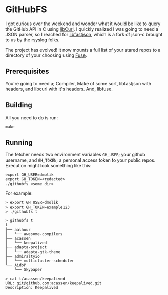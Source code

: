 # GitHubFS

I got curious over the weekend and wonder what it would be like to query the GitHub API in C using [libCurl](https://curl.haxx.se/libcurl/). I quickly realized I was going to need a JSON parser, so I reached for [libfastjson](https://github.com/rsyslog/libfastjson), which is a fork of json-c brought to us by the rsyslog folks.

The project has evolved! it now mounts a full list of your stared repos to a directory of your choosing using [Fuse](https://github.com/libfuse/libfuse).

## Prerequisites

You're going to need a; Compiler, Make of some sort, libfastjson with headers, and libcurl with it's headers. And, libfuse.

## Building

All you need to do is run:

    make

## Running

The fetcher needs two environment variables `GH_USER`; your github username, and `GH_TOKEN`; a personal access token to your public repos. Execution might look something like this:

    export GH_USER=dmolik
    export GH_TOKEN=<redacted>
    ./githubfs <some dir>

For example:

    > export GH_USER=dmolik
    > export GH_TOKEN=example123
    > ./githubfs t
    
    > githubfs t
    t
    ├── aalhour
    │   └── awesome-compilers
    ├── acassen
    │   └── keepalived
    ├── adapta-project
    │   └── adapta-gtk-theme
    ├── admiraltyio
    │   └── multicluster-scheduler
    └── AidoP
        └── Skypaper
    
    > cat t/acassen/keepalived
    URL: git@github.com:acassen/keepalived.git
    Description: Keepalived
